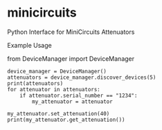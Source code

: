 # minicircuits
Python Interface for MiniCircuits Attenuators

Example Usage


from DeviceManager import DeviceManager
```
device_manager = DeviceManager()
attenuators = device_manager.discover_devices(5)
print(attenuators)
for attenuator in attenuators:
    if attenuator.serial_number == "1234":
        my_attenuator = attenuator

my_attenuator.set_attenuation(40)
print(my_attenuator.get_attenuation())
```
